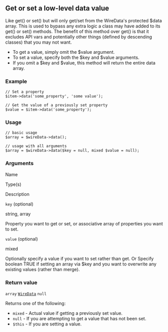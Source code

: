 Get or set a low-level data value
---------------------------------

Like get() or set() but will only get/set from the WireData's protected $data array. This is used to bypass any extra logic a class may have added to its get() or set() methods. The benefit of this method over get() is that it excludes API vars and potentially other things (defined by descending classes) that you may not want.

*   To get a value, simply omit the $value argument.
*   To set a value, specify both the $key and $value arguments.
*   If you omit a $key and $value, this method will return the entire data array.

### Example

    // Set a property
    $item->data('some_property', 'some value');
    
    // Get the value of a previously set property
    $value = $item->data('some_property'); 

### Usage

    // basic usage
    $array = $wireData->data();
    
    // usage with all arguments
    $array = $wireData->data($key = null, mixed $value = null);

### Arguments

Name

Type(s)

Description

`key` (optional)

string, array

Property you want to get or set, or associative array of properties you want to set.

`value` (optional)

mixed

Optionally specify a value if you want to set rather than get. Or Specify boolean TRUE if setting an array via $key and you want to overwrite any existing values (rather than merge).

### Return value

`array` [`WireData`](/api/ref/wire-data/) `null`

Returns one of the following:

*   `mixed` - Actual value if getting a previously set value.
*   `null` - If you are attempting to get a value that has not been set.
*   `$this` - If you are setting a value.


